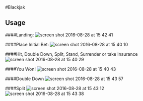 #Blackjak

## Usage

####Landing:
![screen shot 2016-08-28 at 15 42 41](https://cloud.githubusercontent.com/assets/8594433/18037351/4b3b8ebe-6d36-11e6-8bcf-3d37c789b47b.png)

####Place Initial Bet:
![screen shot 2016-08-28 at 15 40 10](https://cloud.githubusercontent.com/assets/8594433/18037352/4b3bf7a0-6d36-11e6-9f93-969028389760.png)

####Hit, Double Down, Split, Stand, Surrender or take Insurance
![screen shot 2016-08-28 at 15 40 29](https://cloud.githubusercontent.com/assets/8594433/18037355/4b4173e2-6d36-11e6-9e0b-e17039817c3c.png)

####You Won!
![screen shot 2016-08-28 at 15 40 43](https://cloud.githubusercontent.com/assets/8594433/18037353/4b3cc57c-6d36-11e6-8987-d3f753314cf3.png)

####Double Down
![screen shot 2016-08-28 at 15 43 57](https://cloud.githubusercontent.com/assets/8594433/18037350/4b3b532c-6d36-11e6-9ec3-15694728b4d0.png)

####Split
![screen shot 2016-08-28 at 15 43 12](https://cloud.githubusercontent.com/assets/8594433/18037354/4b3d76ac-6d36-11e6-80c3-dc74c3248c0d.png)
![screen shot 2016-08-28 at 15 43 38](https://cloud.githubusercontent.com/assets/8594433/18037356/4b78e480-6d36-11e6-833b-16dfda4d8738.png)
